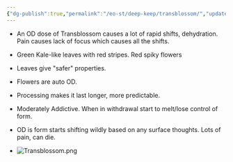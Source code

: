 ```yaml
---
{"dg-publish":true,"permalink":"/eo-st/deep-keep/transblossom/","updated":"2025-06-08T16:00:28.161-04:00"}
---
```


- An OD dose of Transblossom causes a lot of rapid shifts, dehydration.  Pain causes lack of focus which causes all the shifts.
- Green Kale-like leaves with red stripes. Red spiky flowers
- Leaves give "safer" properties.
- Flowers are auto OD.
- Processing makes it last longer, more predictable.
- Moderately Addictive.  When in withdrawal start to melt/lose control of form.
- OD is form starts shifting wildly based on any surface thoughts.   Lots of pain, can die.

- ![Transblossom.png](/img/user/EoST/Deep%20Keep/Transblossom.png)